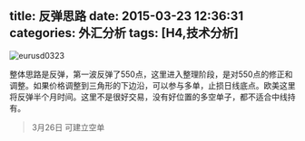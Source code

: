 title: 反弹思路
date: 2015-03-23 12:36:31
categories: 外汇分析
tags: [H4,技术分析]
---
![eurusd0323](http://eurusd.qiniudn.com/2015-03-23.png)

整体思路是反弹，第一波反弹了550点，这里进入整理阶段，是对550点的修正和调整。如果价格调整到三角形的下边沿，可以参与多单，止损日线底点。欧美这里将反弹半个月时间。这里不是很好交易，没有好位置的多空单子，都不适合中线持有。<!--more-->

>3月26日 可建立空单


